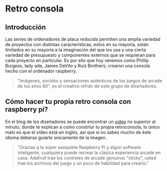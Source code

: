# Retro consola
## Introducción
Las series de ordenadores de placa reducida permiten una amplia variedad de proyectos con distintas características, estos en su mayoria, están límitados en su mayoría a la imaginación del que los usa y una cierta variedad de presupuesto y componentes externos que se requieran para cada proyecto en particular.
Es por ello que hoy veremos como Phillip Burgess, lady ada, James DeVito y Ruiz Brothers; crearon una consola hecho con el ordenador raspberry. 
>"Imágenes, sonidos y sensaciones auténticos de los juegos de arcade de los años 80", es el creativo refrán de este grupo de diseñadores.
## Cómo hacer tu propia retro consola con raspberry pi?
En el blog de los diseñadores se puede encontrar un [video](https://youtu.be/tm6n126Mp5E) no superior al minuto, donde te explican a como constriur tu propia retroconsola, lo único malo es que el video está en inglés, así que si no sabes mucho de éste idioma deberas guiarte únicamente de la imagen. 
>"Gracias a la súper asequible Raspberry Pi y algún software inteligente, cualquiera puede recrear la clásica experiencia arcade en casa. Adafruit trae los controles de arcade genuinos "clicky", usted trae los archivos del juego y un poco de habilidad para crearlo."
